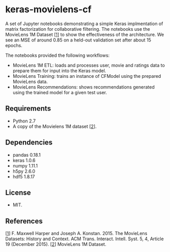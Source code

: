 # keras-movielens-cf

A set of Jupyter notebooks demonstrating a simple Keras implmentation
of matrix factorization for collaborative filtering. The notebooks use
the MovieLens 1M Dataset [[1]] to show the effectiveness of the
architecture. We see an MSE of around 0.85 on a held-out validation
set after about 15 epochs.

The notebooks provided the following workflows:
* MovieLens 1M ETL: loads and processes user, movie and ratings data to prepare them for input into the Keras model.
* MovieLens Training: trains an instance of CFModel using the prepared MovieLens data.
* MovieLens Recommendations: shows recommendations generated using the trained model for a given test user.

## Requirements

* Python 2.7
* A copy of the Movielens 1M dataset [[2]].

## Dependencies

* pandas 0.18.1
* keras 1.0.6
* numpy 1.11.1
* h5py 2.6.0  
* hdf5 1.8.17

## License

* MIT.

## References

[[1]] F. Maxwell Harper and Joseph A. Konstan. 2015. The MovieLens Datasets: History and Context. ACM Trans. Interact. Intell. Syst. 5, 4, Article 19 (December 2015).
[[2]] MovieLens 1M Dataset. 

[1]: http://dx.doi.org/10.1145/2827872
[2]: http://grouplens.org/datasets/movielens/1m/

